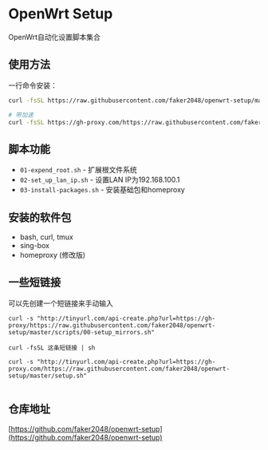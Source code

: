 # OpenWrt Setup

OpenWrt自动化设置脚本集合

## 使用方法

一行命令安装：
```bash
curl -fsSL https://raw.githubusercontent.com/faker2048/openwrt-setup/master/setup.sh | sh

# 带加速
curl -fsSL https://gh-proxy.com/https://raw.githubusercontent.com/faker2048/openwrt-setup/master/setup.sh | sh
```

## 脚本功能

- `01-expend_root.sh` - 扩展根文件系统
- `02-set_up_lan_ip.sh` - 设置LAN IP为192.168.100.1
- `03-install-packages.sh` - 安装基础包和homeproxy

## 安装的软件包

- bash, curl, tmux
- sing-box
- homeproxy (修改版)

## 一些短链接
可以先创建一个短链接来手动输入
```
curl -s "http://tinyurl.com/api-create.php?url=https://gh-proxy/https://raw.githubusercontent.com/faker2048/openwrt-setup/master/scripts/00-setup_mirrors.sh"

curl -fsSL 这条短链接 | sh

curl -s "http://tinyurl.com/api-create.php?url=https://gh-proxy.com/https://raw.githubusercontent.com/faker2048/openwrt-setup/master/setup.sh"


```

## 仓库地址

[https://github.com/faker2048/openwrt-setup](https://github.com/faker2048/openwrt-setup)
